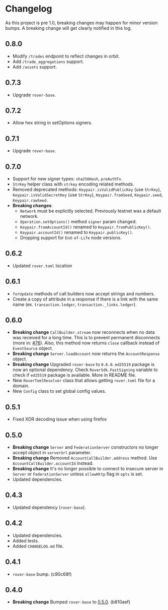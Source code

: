 # Changelog

As this project is pre 1.0, breaking changes may happen for minor version bumps. A breaking change will get clearly notified in this log.

## 0.8.0

* Modify `/trades` endpoint to reflect changes in orbit. 
* Add `/trade_aggregations` support.
* Add `/assets` support. 

## 0.7.3

* Upgrade `rover-base`.

## 0.7.2

* Allow hex string in setOptions signers.

## 0.7.1

* Upgrade `rover-base`.

## 0.7.0

* Support for new signer types: `sha256Hash`, `preAuthTx`.
* `StrKey` helper class with `strkey` encoding related methods.
* Removed deprecated methods: `Keypair.isValidPublicKey` (use `StrKey`), `Keypair.isValidSecretKey` (use `StrKey`), `Keypair.fromSeed`, `Keypair.seed`, `Keypair.rawSeed`.
* **Breaking changes**:
  * `Network` must be explicitly selected. Previously testnet was a default network.
  * `Operation.setOptions()` method `signer` param changed.
  * `Keypair.fromAccountId()` renamed to `Keypair.fromPublicKey()`.
  * `Keypair.accountId()` renamed to `Keypair.publicKey()`.
  * Dropping support for `End-of-Life` node versions.

## 0.6.2

* Updated `rover.toml` location

## 0.6.1

* `forUpdate` methods of call builders now accept strings and numbers.
* Create a copy of attribute in a response if there is a link with the same name (ex. `transaction.ledger`, `transaction._links.ledger`).

## 0.6.0

* **Breaking change** `CallBuilder.stream` now reconnects when no data was received for a long time.
This is to prevent permanent disconnects (more in: [#76](https://github.com/laxmicoinofficial/rover-js-sdk/pull/76)).
Also, this method now returns `close` callback instead of `EventSource` object.
* **Breaking change** `Server.loadAccount` now returns the `AccountResponse` object.
* **Breaking change** Upgraded `rover-base` to `0.6.0`. `ed25519` package is now an optional dependency. Check `RoverSdk.FastSigning` variable to check if `ed25519` package is available. More in README file.
* New `RoverTomlResolver` class that allows getting `rover.toml` file for a domain.
* New `Config` class to set global config values.

## 0.5.1

* Fixed XDR decoding issue when using firefox

## 0.5.0

* **Breaking change** `Server` and `FederationServer` constructors no longer accept object in `serverUrl` parameter.
* **Breaking change** Removed `AccountCallBuilder.address` method. Use `AccountCallBuilder.accountId` instead.
* **Breaking change** It's no longer possible to connect to insecure server in `Server` or `FederationServer` unless `allowHttp` flag in `opts` is set.
* Updated dependencies.

## 0.4.3

* Updated dependency (`rover-base`).

## 0.4.2

* Updated dependencies.
* Added tests.
* Added `CHANGELOG.md` file.

## 0.4.1

* `rover-base` bump. (c90c68f)

## 0.4.0

* **Breaking change** Bumped `rover-base` to [0.5.0](https://github.com/laxmicoinofficial/rover-js-sdk/blob/master/CHANGELOG.md#050). (b810aef)
